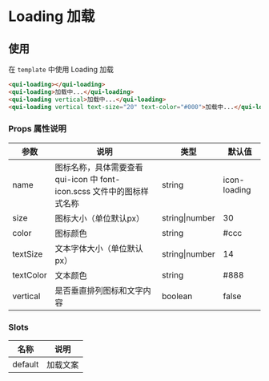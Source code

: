# Loading 加载

## 使用

在 `template` 中使用 Loading 加载
```html
<qui-loading></qui-loading>
<qui-loading>加载中...</qui-loading>
<qui-loading vertical>加载中...</qui-loading>
<qui-loading vertical text-size="20" text-color="#000">加载中...</qui-loading>
```

### Props 属性说明

| 参数 | 说明 | 类型 | 默认值 |
| ---- | ---- | ---- | ---- |
| name | 图标名称，具体需要查看 qui-icon 中 font-icon.scss 文件中的图标样式名称 | string | icon-loading |
| size | 图标大小（单位默认px） | string\|number | 30 |
| color | 图标颜色 | string | #ccc |
| textSize | 文本字体大小（单位默认px） | string\|number | 14 |
| textColor | 文本颜色 | string | #888 |
| vertical | 是否垂直排列图标和文字内容 | boolean | false |

### Slots

| 名称 | 说明 |
| ---- | ---- |
| default | 加载文案 |